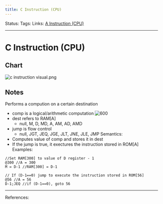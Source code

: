 ```yaml
---
title: C Instruction (CPU)
---
```

Status:
Tags:
Links: [A Instruction (CPU)](out/a-instruction-cpu.md)
___
# C Instruction (CPU)
## Chart
![c instruction visual.png](None)
## Notes
Performs a compution on a certain destination
- comp is a logical/arithmetic computation
	![600](None)
- dest refers to RAM[A]
	- null, M, D, MD, A, AM, AD, AMD
- jump is flow control
	- null, JGT, JEQ, JGE, JLT, JNE, JLE, JMP
Semantics:
- Computes value of comp and stores it in dest
- If the jump is true, it exectures the instruction stored in ROM[A]
Examples:
```
//Set RAM[300] to value of D register - 1
@300 //A = 300
M = D-1 //RAM[300] = D-1

// If (D-1==0) jump to execute the instruction stored in ROM[56]
@56 //A = 56
D-1;JEQ //if (D-1==0), goto 56
```

___
References: